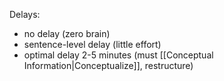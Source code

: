 Delays:
- no delay (zero brain)
- sentence-level delay (little effort)
- optimal delay 2-5 minutes (must [[Conceptual Information|Conceptualize]], restructure)
